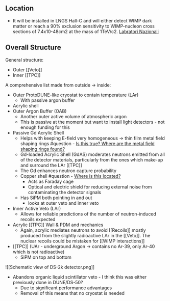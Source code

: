 ## Location 
- It will be installed in LNGS Hall-C and will either detect WIMP dark matter or reach a 90% exclusion sensitivity to WIMP-nucleon cross sections of 7.4x10-48cm2 at the mass of 1TeV/c2. [Labratori Nazionali](https://www.lngs.infn.it/en/darkside)

## Overall Structure
General structure:
- Outer [[Veto]]
- Inner [[TPC]]

A comprehensive list made from outside → inside:
-   Outer ProtoDUNE-like cryostat to contain temperature (LAr)
	-   With passive argon buffer
-   Acrylic shell
-   Outer Argon Buffer (OAB)
	-   Another outer active volume of atmospheric argon
	-   This is passive at the moment but want to install light detectors - not enough funding for this
-   Passive Gd Acrylic Shell
	-   Helps with keeping E-field very homogeneous -> thin film metal field shaping rings #question - <u>Is this true? Where are the metal field shaping rings found?</u>
	-   Gd-loaded Acrylic Shell (GdAS) moderates neutrons emitted from all of the detector materials, particularly from the ones which make-up and surround the LAr [[TPC]]
	-   The Gd enhances neutron capture probability
	-   Copper shell #question - <u>Where is this located?</u>
		-   Acts as Faraday cage
		-   Optical and electric shield for reducing external noise from contaminating the detector signals
	-   Has SiPM both pointing in and out
		-   looks at outer veto and inner veto
-   Inner Active Veto (LAr)	
	-  Allows for reliable predictions of the number of neutron-induced recoils expected
-   Acrylic [[TPC]] Wall & PDM and mechanics
	-   Again, acrylic mediates neutrons to avoid [[Recoils]] mostly produced from the slightly radioactive LAr in the [[Veto]]. The nuclear recoils could be mistaken for [[WIMP interactions]]
-   [[TPC]] (UAr - underground Argon → contains no Ar-39, only Ar-40 which is not radioactive)
	-   SiPM on top and bottom

![[Schematic view of DS-2k detector.png]]

-   Abandons organic liquid scintillator veto - I think this was either previously done in DUNE/DS-50?
	-   Due to significant performance advantages
	-   Removal of this means that no cryostat is needed